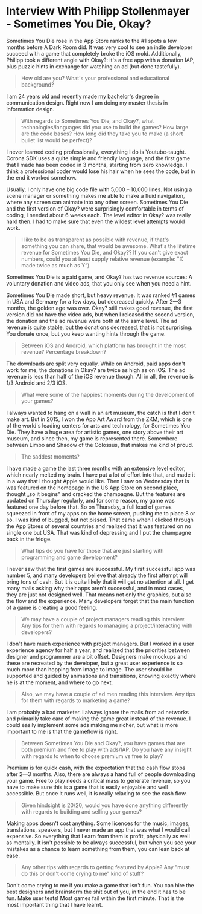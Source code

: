 # Interview With Philipp Stollenmayer - Sometimes You Die, Okay?

Sometimes You Die rose in the App Store ranks to the #1 spots a few
months before A Dark Room did. It was very cool to see an indie
developer succeed with a game that completely broke the iOS
mold. Additionally, Philipp took a different angle with Okay?: it's a
free app with a donation IAP, plus puzzle hints in exchange for
watching an ad (but done tastefully).

>How old are you? What's your professional and educational background?

I am 24 years old and recently made my bachelor's degree in
communication design. Right now I am doing my master thesis in
information design.

>With regards to Sometimes You Die, and Okay?, what
>technologies/languages did you use to build the games? How large are
>the code bases? How long did they take you to make (a short bullet
>list would be perfect)?

I never learned coding professionally, everything I do is
Youtube-taught. Corona SDK uses a quite simple and friendly language,
and the first game that I made has been coded in 3 months, starting
from zero knowledge. I think a professional coder would lose his hair
when he sees the code, but in the end it worked somehow.

Usually, I only have one big code file with 5,000 – 10,000 lines. Not
using a scene manager or something makes me able to make a fluid
navigation, where any screen can animate into any other
screen. Sometimes You Die and the first version of Okay? were
surprisingly comfortable in terms of coding, I needed about 6 weeks
each. The level editor in Okay? was really hard then. I had to make
sure that even the wildest level attempts would work.

>I like to be as transparent as possible with revenue, if that's
>something you can share, that would be awesome. What's the lifetime
>revenue for Sometimes You Die, and Okay?? If you can't give exact
>numbers, could you at least supply relative revenue (example: "X made
>twice as much as Y“).

Sometimes You Die is a paid game, and Okay? has two revenue sources: A
voluntary donation and video ads, that you only see when you need a
hint.

Sometimes You Die made short, but heavy revenue. It was ranked #1
games in USA and Germany for a few days, but decreased quickly. After
2—3 months, the golden age was over. Okay? still makes good revenue,
the first version did not have the video ads, but when I released the
second version, the donation and the ad revenue were both at the same
level. The ad revenue is quite stable, but the donations decreased,
that is not surprising. You donate once, but you keep wanting hints
through the game.

>Between iOS and Android, which platform has brought in the most
>revenue? Percentage breakdown?

The downloads are split very equally. While on Android, paid apps
don't work for me, the donations in Okay? are twice as high as on
iOS. The ad revenue is less than half of the iOS revenue though. All
in all, the revenue is 1/3 Android and 2/3 iOS.

>What were some of the happiest moments during the development of your
>games?

I always wanted to hang on a wall in an art museum, the catch is that
I don't make art. But in 2015, I won the App Art Award from the ZKM,
which is one of the world's leading centers for arts and technology,
for Sometimes You Die. They have a huge area for artistic games, one
story above their art museum, and since then, my game is represented
there. Somewhere between Limbo and Shadow of the Colossus, that makes
me kind of proud.

>The saddest moments?

I have made a game the last three months with an extensive level
editor, which nearly melted my brain. I have put a lot of effort into
that, and made it in a way that I thought Apple would like. Then I saw
on Wednesday that is was featured on the homepage in the US App Store
on second place, thought „so it begins" and cracked the champagne. But
the features are updated on Thursday regularly, and for some reason,
my game was featured one day before that. So on Thursday, a full load
of games squeezed in front of my apps on the home screen, pushing me
to place 8 or so. I was kind of bugged, but not pissed. That came when
I clicked through the App Stores of several countries and realized
that it was featured on no single one but USA. That was kind of
depressing and I put the champagne back in the fridge.

>What tips do you have for those that are just starting with
>programming and game development?

I never saw that the first games are successful. My first successful
app was number 5, and many developers believe that already the first
attempt will bring tons of cash. But it is quite likely that it will
get no attention at all. I get many mails asking why their apps aren't
successful, and in most cases, they are just not designed well. That
means not only the graphics, but also the flow and the
experience. Many developers forget that the main function of a game is
creating a good feeling.

>We may have a couple of project managers reading this interview. Any
>tips for them with regards to managing a project/interacting with
>developers?

I don't have much experience with project managers. But I worked in a
user experience agency for half a year, and realized that the
priorities between designer and programmer are a bit offset. Designers
make mockups and these are recreated by the developer, but a great
user experience is so much more than hopping from image to image. The
user should be supported and guided by animations and transitions,
knowing exactly where he is at the moment, and where to go next.

>Also, we may have a couple of ad men reading this interview. Any tips
>for them with regards to marketing a game?

I am probably a bad marketer. I always ignore the mails from ad
networks and primarily take care of making the game great instead of
the revenue. I could easily implement some ads making me richer, but
what is more important to me is that the gameflow is right.

>Between Sometimes You Die and Okay?, you have games that are both
>premium and free to play with ads/IAP. Do you have any insight with
>regards to when to choose premium vs free to play?

Premium is for quick cash, with the expectation that the cash flow
stops after 2—3 months. Also, there are always a hand full of people
downloading your game. Free to play needs a critical mass to generate
revenue, so you have to make sure this is a game that is easily
enjoyable and well accessible. But once it runs well, it is really
relaxing to see the cash flow.

>Given hindsight is 20/20, would you have done anything differently
>with regards to building and selling your games?

Making apps doesn't cost anything. Some licences for the music,
images, translations, speakers, but I never made an app that was what
I would call expensive. So everything that I earn from them is profit,
physically as well as mentally. It isn't possible to be always
successful, but when you see your mistakes as a chance to learn
something from them, you can lean back at ease.

>Any other tips with regards to getting featured by Apple? Any "must
>do this or don't come crying to me" kind of stuff?

Don't come crying to me if you make a game that isn't fun. You can
hire the best designers and brainstorm the shit out of you, in the end
it has to be fun. Make user tests! Most games fail within the first
minute. That is the most important thing that I have learnt.
